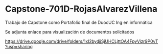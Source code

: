 # Capstone-701D-RojasAlvarezVillena
Trabajo de Capstone como Portafolio final de DuocUC Ing en informática

Se adjunta enlace para visualización de documentos solicitados

https://drive.google.com/drive/folders/1xI2bydjjSjUHCLjttOA4FpyVizr9P0vT?usp=sharing
